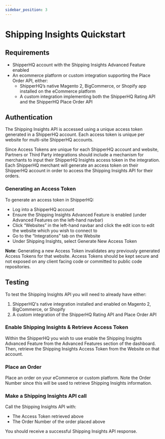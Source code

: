 ```yaml
---
sidebar_position: 3
---
```


# Shipping Insights Quickstart

## Requirements
* ShipperHQ account with the Shipping Insights Advanced Feature enabled
* An ecommerce platform or custom integration supporting the Place Order API, either:
  * ShipperHQ’s native Magento 2, BigCommerce, or Shopify app installed on the eCommerce platform
  * A custom integration implementing both the ShipperHQ Rating API and the ShipperHQ Place Order API

## Authentication
The Shipping Insights API is accessed using a unique access token generated in a ShipperHQ account. Each access token is unique per website for multi-site ShipperHQ accounts.

Since Access Tokens are unique for each ShipperHQ account and website, Partners or Third Party integrations should include a mechanism for merchants to input their ShipperHQ Insights access token in the integration. Each ShipperHQ merchant will generate an access token on their ShipperHQ account in order to access the Shipping Insights API for their orders.

### Generating an Access Token
To generate an access token in ShipperHQ:
* Log into a ShipperHQ account
* Ensure the Shipping Insights Advanced Feature is enabled (under Advanced Features on the left-hand navbar)
* Click “Websites” in the left-hand navbar and click the edit icon to edit the website which you wish to connect to
* Go to the “Integrations” tab on the Website
* Under Shipping Insights, select Generate New Access Token

**Note**: Generating a new Access Token invalidates any previously generated Access Tokens for that website. Access Tokens should be kept secure and not exposed on any client facing code or committed to public code repositories.

## Testing
To test the Shipping Insights API you will need to already have either:
1. ShipperHQ's native integration installed and enabled on Magento 2, BigCommerce, or Shopify
2. A custom integration of the ShipperHQ Rating API and Place Order API

### Enable Shipping Insights & Retrieve Access Token
Within the ShipperHQ you wish to use enable the Shipping Insights Advanced Feature from the Advanced Features section of the dashboard. Then, retrieve the Shipping Insights Access Token from the Website on that account.

### Place an Order
Place an order on your eCommerce or custom platform. Note the Order Number since this will be used to retrieve Shipping Insights information.

### Make a Shipping Insights API call
Call the Shipping Insights API with:
* The Access Token retrieved above
* The Order Number of the order placed above

You should receive a successful Shipping Insights API response.
